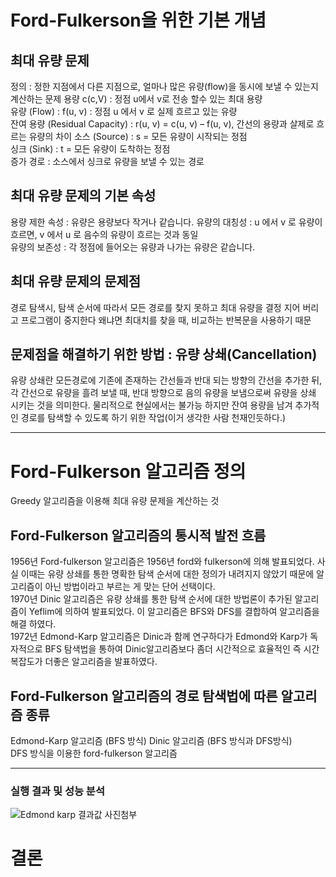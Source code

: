 # Ford-Fulkerson을 위한 기본 개념
## 최대 유량 문제  
정의 : 정한 지점에서 다른 지점으로, 얼마나 많은 유량(flow)을 동시에 보낼 수 있는지 계산하는 문제
용량 c(c,V) : 정점 u에서 v로 전송 할수 있는 최대 용량  
유량 (Flow) : f(u, v) : 정점 u 에서 v 로 실제 흐르고 있는 유량  
잔여 용량 (Residual Capacity) : r(u, v) = c(u, v) – f(u, v), 간선의 용량과 살제로 흐르는 유량의 차이 
소스 (Source) : s = 모든 유량이 시작되는 정점  
싱크 (Sink) : t = 모든 유량이 도착하는 정점   
증가 경로 : 소스에서 싱크로 유량을 보낼 수 있는 경로 
## 최대 유량 문제의 기본 속성
용량 제한 속성 : 유량은 용량보다 작거나 같습니다.
유량의 대칭성 : u 에서 v 로 유량이 흐르면, v 에서 u 로 음수의 유량이 흐르는 것과 동일  
유량의 보존성 : 각 정점에 들어오는 유량과 나가는 유량은 같습니다.  
## 최대 유량 문제의 문제점  
경로 탐색시, 탐색 순서에 따라서 모든 경로를 찾지 못하고 최대 유량을 결정 지어 버리고 프로그램이 중지한다 왜냐면 최대치를 찾을 때, 비교하는 반복문을 사용하기 때문
## 문제점을 해결하기 위한 방법 : 유량 상쇄(Cancellation)  
유량 상쇄란 모든경로에 기존에 존재하는 간선들과 반대 되는 방향의 간선을 추가한 뒤, 각 간선으로 유량을 흘려 보낼 때, 반대 방향으로 음의 유량을 보냄으로써 유량을 상쇄 시키는 것을 의미한다. 물리적으로 현실에서는 불가능 하지만 잔여 용량을 남겨 추가적인 경로를 탐색할 수 있도록 하기 위한 작업(이거 생각한 사람 천재인듯하다.)

---
# Ford-Fulkerson 알고리즘 정의  
Greedy 알고리즘을 이용해 최대 유량 문제을 계산하는 것   
## Ford-Fulkerson 알고리즘의 통시적 발전 흐름  
1956년 Ford-fulkerson 알고리즘은 1956년 ford와 fulkerson에 의해 발표되었다. 사실 이때는 유량 상쇄를 통한 명확한 탐색 순서에 대한 정의가 내려지지 않았기 때문에 알고리즘이 아닌 방법이라고 부르는 게 맞는 단어 선택이다.  
1970년 Dinic 알고리즘은 유량 상쇄를 통한 탐색 순서에 대한 방법론이 추가된 알고리즘이 Yeflim에 의하여 발표되었다. 이 알고리즘은 BFS와 DFS를 결합하여 알고리즘을 해결 하였다.  
1972년 Edmond-Karp 알고리즘은 Dinic과 함께 연구하다가 Edmond와 Karp가 독자적으로 BFS 탐색법을 통하여 Dinic알고리즘보다 좀더 시간적으로 효율적인 즉 시간복잡도가 더좋은 알고리즘을 발표하였다.  
## Ford-Fulkerson 알고리즘의 경로 탐색법에 따른 알고리즘 종류
Edmond-Karp 알고리즘 (BFS 방식) 
Dinic 알고리즘 (BFS 방식과 DFS방식)  
DFS 방식을 이용한 ford-fulkerson 알고리즘 

---
### 실행 결과 및 성능 분석
![Edmond karp 결과값](https://user-images.githubusercontent.com/101388180/165814101-6b7a76cd-810b-45d9-883c-eea342c249c8.PNG)
        사진첨부

# 결론

